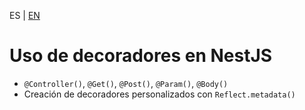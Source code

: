 <!-- MULTILANGUAJE MENU START -->
ES | [EN](https://lckpig.gitbook.io/practical-dev-handbook/typescript/decorators/decorators-nestjs)
<!-- MULTILANGUAJE MENU END -->

# Uso de decoradores en NestJS

- `@Controller()`, `@Get()`, `@Post()`, `@Param()`, `@Body()`
- Creación de decoradores personalizados con `Reflect.metadata()` 